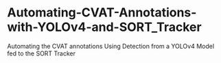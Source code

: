 # Automating-CVAT-Annotations-with-YOLOv4-and-SORT_Tracker
Automating the CVAT annotations Using Detection from a YOLOv4 Model fed to the SORT Tracker
